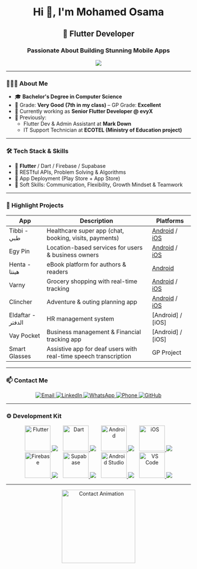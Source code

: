 <h1 align="center">Hi 👋, I'm Mohamed Osama</h1>
<h2 align="center">🚀 Flutter Developer </h2>
<h3 align="center">Passionate About Building Stunning Mobile Apps</h3>

<p align="center">
  <img src="https://readme-typing-svg.herokuapp.com?font=Fira+Code&size=22&duration=3000&pause=1000&color=F75C7E&center=true&vCenter=true&width=450&lines=Flutter+Developer;Mobile+Tech+App+Developer;Freelancer;Software+Engineer;Problem+Solver;Open+to+new+opportunities!" />
</p>

---

### 👨🏻‍💻 About Me

- 🎓 **Bachelor's Degree in Computer Science**
- 🏅 Grade: **Very Good** **(7th in my class)** – GP Grade: **Excellent**
- 💼 Currently working as **Senior Flutter Developer @ evyX**
- 💪 Previously:  
   - Flutter Dev & Admin Assistant at **Mark Down**
   - IT Support Technician at **ECOTEL (Ministry of Education project)**

---

### 🛠️ Tech Stack & Skills

- 💙 **Flutter** / Dart / Firebase / Supabase
- 🧠 RESTful APIs, Problem Solving & Algorithms
- 🧰 App Deployment (Play Store + App Store)
- 🤝 Soft Skills: Communication, Flexibility, Growth Mindset & Teamwork

---

### 📱 Highlight Projects

| App | Description | Platforms |
|-----|-------------|-----------|
| Tibbi - طبي | Healthcare super app (chat, booking, visits, payments) | [Android](https://play.google.com/store/apps/details?id=com.tebbi.evyx) / [iOS](https://apps.apple.com/eg/app/tibbii/id6744579208) |
| Egy Pin | Location-based services for users & business owners | [Android](https://play.google.com/store/apps/details?id=com.egypin.evyx) / [iOS](https://apps.apple.com/kw/app/egy-pin/id6742410188)|
| Henta - هينتا | eBook platform for authors & readers | [Android](https://play.google.com/store/apps/details?id=com.apphentaa.evyx) |
| Varny | Grocery shopping with real-time tracking | [Android](https://play.google.com/store/apps/details?id=com.app.varny) / [iOS](https://apps.apple.com/kw/app/varny-app/id6575345607) |
| Clincher | Adventure & outing planning app | [Android](https://play.google.com/store/apps/details?id=com.clincher.evyx) / [iOS](https://apps.apple.com/kw/app/clincher/id6642676933) |
| Eldaftar - الدفتر | HR management system | [Android] / [iOS] |
| Vay Pocket | Business management & Financial tracking app | [Android] / [iOS] |
| Smart Glasses | Assistive app for deaf users with real-time speech transcription | GP Project |



---
### 📫 Contact Me

<p align="center">
  <!-- Email -->
  <a href="mailto:moh.osama12@gmail.com">
    <img src="https://img.shields.io/badge/Gmail-D14836?style=for-the-badge&logo=gmail&logoColor=white&link=mailto:moh.osama12@gmail.com" alt="Email"/>
  </a>
  
  <!-- LinkedIn -->
  <a href="https://www.linkedin.com/in/mohamed-osama-a2173827b" target="_blank">
    <img src="https://img.shields.io/badge/LinkedIn-0077B5?style=for-the-badge&logo=linkedin&logoColor=white" alt="LinkedIn"/>
  </a>
  
  <!-- WhatsApp -->
  <a href="https://wa.me/201125099112" target="_blank">
    <img src="https://img.shields.io/badge/WhatsApp-25D366?style=for-the-badge&logo=whatsapp&logoColor=white" alt="WhatsApp"/>
  </a>
  
  <!-- Phone -->
  <a href="tel:+2001125099112">
    <img src="https://img.shields.io/badge/Phone-+20 01125099112-2ea44f?style=for-the-badge" alt="Phone"/>
  </a>
  
  <!-- GitHub -->
  <a href="https://github.com/Mohamed-Osama12" target="_blank">
    <img src="https://img.shields.io/badge/GitHub-100000?style=for-the-badge&logo=github&logoColor=white" alt="GitHub"/>
  </a>
</p>


---

### ⚙️ Development Kit

<p align="center">
  <!-- Flutter -->
  <a href="https://flutter.dev" target="_blank" style="display: inline-block; margin: 0 5px;">
    <img src="https://media.giphy.com/media/3oKIPzDSU5bL3aQHwQ/giphy.gif" width="70" alt="Flutter">
    <img src="https://img.shields.io/badge/Flutter-02569B?style=flat-square&logo=flutter&logoColor=white">
  </a>
  
  <!-- Dart -->
  <a href="https://dart.dev" target="_blank" style="display: inline-block; margin: 0 5px;">
    <img src="https://media.giphy.com/media/tZiLOffTNGoak/giphy.gif" width="70" alt="Dart">
    <img src="https://img.shields.io/badge/Dart-0175C2?style=flat-square&logo=dart&logoColor=white">
  </a>
  
  <!-- Android -->
  <a href="https://developer.android.com" target="_blank" style="display: inline-block; margin: 0 5px;">
    <img src="https://media.giphy.com/media/3o85xkXpyQHQq8u0Gk/giphy.gif" width="70" alt="Android">
    <img src="https://img.shields.io/badge/Android-3DDC84?style=flat-square&logo=android&logoColor=white">
  </a>
  
  <!-- iOS -->
  <a href="https://developer.apple.com/ios/" target="_blank" style="display: inline-block; margin: 0 5px;">
    <img src="https://media.giphy.com/media/3o6Zt6ML6BklcajjsA/giphy.gif" width="70" alt="iOS">
    <img src="https://img.shields.io/badge/iOS-000000?style=flat-square&logo=apple&logoColor=white">
  </a>
  
  <!-- Firebase -->
  <a href="https://firebase.google.com" target="_blank" style="display: inline-block; margin: 0 5px;">
    <img src="https://media.giphy.com/media/Ri2TUcKlaOcaDBxFpY/giphy.gif" width="70" alt="Firebase">
    <img src="https://img.shields.io/badge/Firebase-FFCA28?style=flat-square&logo=firebase&logoColor=black">
  </a>
  
  <!-- Supabase -->
  <a href="https://supabase.com" target="_blank" style="display: inline-block; margin: 0 5px;">
    <img src="https://media.giphy.com/media/j2pOGeGYKe2xCCKwfi/giphy.gif" width="70" alt="Supabase">
    <img src="https://img.shields.io/badge/Supabase-3ECF8E?style=flat-square&logo=supabase&logoColor=white">
  </a>
  
  <!-- Android Studio -->
  <a href="https://developer.android.com/studio" target="_blank" style="display: inline-block; margin: 0 5px;">
    <img src="https://media.giphy.com/media/SS8CV2rQdlYNLtBCiF/giphy.gif" width="70" alt="Android Studio">
    <img src="https://img.shields.io/badge/Android_Studio-3DDC84?style=flat-square&logo=android-studio&logoColor=white">
  </a>
  
  <!-- VS Code -->
  <a href="https://code.visualstudio.com" target="_blank" style="display: inline-block; margin: 0 5px;">
    <img src="https://media.giphy.com/media/IdyAQJVN2kVPNUrojM/giphy.gif" width="70" alt="VS Code">
    <img src="https://img.shields.io/badge/VS_Code-007ACC?style=flat-square&logo=visual-studio-code&logoColor=white">
  </a>
</p>

---

<div align="center">
  <img src="https://media2.giphy.com/media/v1.Y2lkPTc5MGI3NjExcWJybXpuc3M2NWo2cXZrZTRxOXRjd2hmMXpvMmUxMGV3anl0N2JqcSZlcD12MV9pbnRlcm5hbF9naWZfYnlfaWQmY3Q9Zw/78XCFBGOlS6keY1Bil/giphy.gif" width="200" alt="Contact Animation">
</div>

